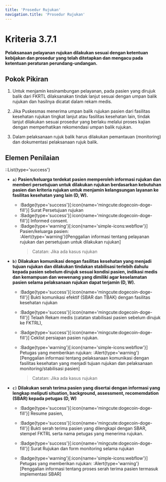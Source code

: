 ```yaml
---
title: 'Prosedur Rujukan'
navigation.title: 'Prosedur Rujukan'
---
```


# Kriteria 3.7.1 
**Pelaksanaan pelayanan rujukan dilakukan sesuai dengan ketentuan kebijakan dan prosedur yang telah ditetapkan dan mengacu pada ketentuan peraturan perundang-undangan.** 

## Pokok Pikiran 
1. Untuk menjamin kesinambungan pelayanan, pada pasien yang dirujuk balik dari FKRTL dilaksanakan tindak lanjut sesuai dengan umpan balik rujukan dan hasilnya dicatat dalam rekam medis. 

2. Jika Puskesmas menerima umpan balik rujukan  pasien dari fasilitas kesehatan rujukan tingkat lanjut atau fasilitas kesehatan lain, tindak lanjut dilakukan sesuai prosedur yang berlaku melalui proses kajian dengan memperhatikan rekomendasi umpan balik rujukan. 

3. Dalam pelaksanaan rujuk balik harus dilakukan pemantauan (monitoring) dan dokumentasi pelaksanaan rujuk balik. 
 	 

## Elemen Penilaian 
::List{type='success'}
- **`a)` Pasien/keluarga terdekat pasien memperoleh informasi rujukan dan memberi persetujuan untuk dilakukan rujukan berdasarkan kebutuhan pasien dan kriteria rujukan untuk menjamin kelangsungan layanan ke fasilitas kesehatan yang lain (D, W).**  

  - :Badge{type='success'}[:icon{name='mingcute:dogecoin-doge-fill'}] Surat Persetujuan rujukan 
  - :Badge{type='success'}[:icon{name='mingcute:dogecoin-doge-fill'}] Informed consent. 
  - :Badge{type='warning'}[:icon{name='simple-icons:webflow'}] Pasien/keluarga pasien:    
    :Alert{type='warning'}[Penggalian informasi tentang pelayanan rujukan dan persetujuan untuk dilakukan rujukan] 
    > Catatan: Jika ada kasus rujukan

- **`b)` Dilakukan komunikasi dengan fasilitas kesehatan yang menjadi tujuan rujukan dan dilakukan tindakan stabilisasi terlebih dahulu kepada pasien sebelum dirujuk sesuai kondisi pasien, indikasi medis dan kemampuan dan wewenang yang dimiliki agar keselamatan pasien selama pelaksanaan rujukan dapat terjamin (D, W).**

  - :Badge{type='success'}[:icon{name='mingcute:dogecoin-doge-fill'}] Bukti komunikasi efektif (SBAR dan TBAK) dengan fasilitas kesehatan rujukan 

  - :Badge{type='success'}[:icon{name='mingcute:dogecoin-doge-fill'}] Telaah Rekam medis (catatan stabilisasi pasien sebelum dirujuk ke FKTRL), 

  - :Badge{type='success'}[:icon{name='mingcute:dogecoin-doge-fill'}] Ceklist persiapan pasien rujukan.  
  
  - :Badge{type='warning'}[:icon{name='simple-icons:webflow'}] Petugas yang memberikan rujukan: :Alert{type='warning'}[Penggalian informasi tentang pelaksanaan komunikasi dengan fasilitas kesehatan yang menjadi tujuan rujukan dan pelaksanaan monitoring/stabilisasi pasien] 
    > Catatan: Jika ada kasus rujukan

- **`c)` Dilakukan serah terima pasien yang disertai dengan informasi yang lengkap meliputi situation, background, assessment, recomemdation (SBAR) kepada petugas (D, W)** 

  - :Badge{type='success'}[:icon{name='mingcute:dogecoin-doge-fill'}] Resume pasien, 

  - :Badge{type='success'}[:icon{name='mingcute:dogecoin-doge-fill'}] Bukti serah terima pasien yang dilengkapi dengan SBAR, stempel FKTRL serta nama petugas yang menerima rujukan.  
  
  - :Badge{type='success'}[:icon{name='mingcute:dogecoin-doge-fill'}] Surat Rujukan dan form monitoring selama rujukan  
  
  - :Badge{type='warning'}[:icon{name='simple-icons:webflow'}] Petugas yang memberikan rujukan: :Alert{type='warning'}[Penggalian informasi tentang proses serah terima pasien termasuk implementasi SBAR] 
  